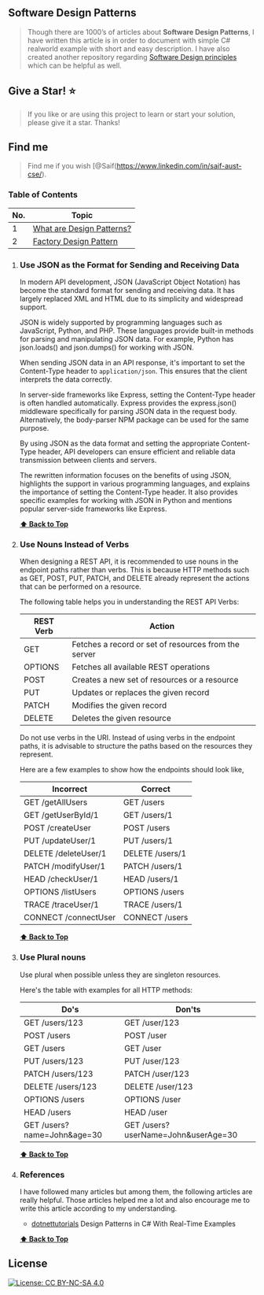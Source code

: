 ## Software Design Patterns

> Though there are 1000’s of articles about **Software Design Patterns**, I have written this article is in order to document with simple C# realworld example with short and easy description. I have also created another repository regarding [Software Design principles](https://github.com/saifaustcse/software-design-patterns) which can be helpful as well.

## Give a Star! :star:

> If you like or are using this project to learn or start your solution, please give it a star. Thanks!

## Find me

> Find me if you wish [@Saif(https://www.linkedin.com/in/saif-aust-cse/).

### Table of Contents

| No. | Topic                                                  |
| --- | ------------------------------------------------------ |
| 1   | [What are Design Patterns?](#What-are-Design-Patterns) |
| 2   | [Factory Design Pattern](#Factory-Design-Pattern)      |

1.  ### Use JSON as the Format for Sending and Receiving Data

    In modern API development, JSON (JavaScript Object Notation) has become the standard format for sending and receiving data. It has largely replaced XML and HTML due to its simplicity and widespread support.

    JSON is widely supported by programming languages such as JavaScript, Python, and PHP. These languages provide built-in methods for parsing and manipulating JSON data. For example, Python has json.loads() and json.dumps() for working with JSON.

    When sending JSON data in an API response, it's important to set the Content-Type header to `application/json`. This ensures that the client interprets the data correctly.

    In server-side frameworks like Express, setting the Content-Type header is often handled automatically. Express provides the express.json() middleware specifically for parsing JSON data in the request body. Alternatively, the body-parser NPM package can be used for the same purpose.

    By using JSON as the data format and setting the appropriate Content-Type header, API developers can ensure efficient and reliable data transmission between clients and servers.

    The rewritten information focuses on the benefits of using JSON, highlights the support in various programming languages, and explains the importance of setting the Content-Type header. It also provides specific examples for working with JSON in Python and mentions popular server-side frameworks like Express.

    **[⬆ Back to Top](#table-of-contents)**

2.  ### Use Nouns Instead of Verbs

    When designing a REST API, it is recommended to use nouns in the endpoint paths rather than verbs. This is because HTTP methods such as GET, POST, PUT, PATCH, and DELETE already represent the actions that can be performed on a resource.

    The following table helps you in understanding the REST API Verbs:

    | REST Verb | Action                                               |
    | --------- | ---------------------------------------------------- |
    | GET       | Fetches a record or set of resources from the server |
    | OPTIONS   | Fetches all available REST operations                |
    | POST      | Creates a new set of resources or a resource         |
    | PUT       | Updates or replaces the given record                 |
    | PATCH     | Modifies the given record                            |
    | DELETE    | Deletes the given resource                           |

    Do not use verbs in the URI. Instead of using verbs in the endpoint paths, it is advisable to structure the paths based on the resources they represent.

    Here are a few examples to show how the endpoints should look like,

    | Incorrect            | Correct           |
    | -------------------- | ----------------- |
    | GET /getAllUsers     | GET /users        |
    | GET /getUserById/1   | GET /users/1      |
    | POST /createUser     | POST /users       |
    | PUT /updateUser/1    | PUT /users/1      |
    | DELETE /deleteUser/1 | DELETE /users/1   |
    | PATCH /modifyUser/1  | PATCH /users/1    |
    | HEAD /checkUser/1    | HEAD /users/1     |
    | OPTIONS /listUsers   | OPTIONS /users    |
    | TRACE /traceUser/1   | TRACE /users/1    |
    | CONNECT /connectUser | CONNECT /users    |


    **[⬆ Back to Top](#table-of-contents)**

3.  ### Use Plural nouns

    Use plural when possible unless they are singleton resources.

    Here's the table with examples for all HTTP methods:

    | Do's                        | Don'ts                              |
    | --------------------------- | ----------------------------------- |
    | GET /users/123              | GET /user/123                       |
    | POST /users                 | POST /user                          |
    | GET /users                  | GET /user                           |
    | PUT /users/123              | PUT /user/123                       |
    | PATCH /users/123            | PATCH /user/123                     |
    | DELETE /users/123           | DELETE /user/123                    |
    | OPTIONS /users              | OPTIONS /user                       |
    | HEAD /users                 | HEAD /user                          |
    | GET /users?name=John&age=30 | GET /users?userName=John&userAge=30 |


    **[⬆ Back to Top](#table-of-contents)**

4.  ### References

    I have followed many articles but among them, the following articles are really helpful. Those articles helped me a lot and also encourage me to write this article according to my understanding.

    - [dotnettutorials](https://dotnettutorials.net/course/dot-net-design-patterns/) Design Patterns in C# With Real-Time Examples

    **[⬆ Back to Top](#table-of-contents)**

## License

[![License: CC BY-NC-SA 4.0](https://img.shields.io/badge/License-CC%20BY--NC--SA%204.0-lightgrey.svg)](https://creativecommons.org/licenses/by-nc-sa/4.0/)
